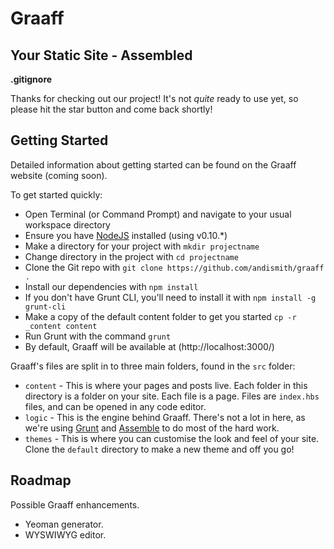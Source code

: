 # Graaff
## Your Static Site - Assembled

**.gitignore**

Thanks for checking out our project! It's not *quite* ready to use yet, so please hit the star button and come back shortly!

## Getting Started

Detailed information about getting started can be found on the Graaff website (coming soon).

To get started quickly:

* Open Terminal (or Command Prompt) and navigate to your usual workspace directory
* Ensure you have [NodeJS](http://nodejs.org/) installed (using v0.10.*)
* Make a directory for your project with `mkdir projectname`
* Change directory in the project with `cd projectname`
* Clone the Git repo with `git clone https://github.com/andismith/graaff .`
* Install our dependencies with `npm install`
* If you don't have Grunt CLI, you'll need to install it with `npm install -g grunt-cli`
* Make a copy of the default content folder to get you started `cp -r _content content`
* Run Grunt with the command `grunt`
* By default, Graaff will be available at (http://localhost:3000/)

Graaff's files are split in to three main folders, found in the `src` folder:

* `content` - This is where your pages and posts live. Each folder in this directory is a folder on your site. Each file is a page. Files are `index.hbs` files, and can be opened in any code editor.
* `logic` - This is the engine behind Graaff. There's not a lot in here, as we're using [Grunt](http://gruntjs.com/) and [Assemble](http://assemble.io) to do most of the hard work.
* `themes` - This is where you can customise the look and feel of your site. Clone the `default` directory to make a new theme and off you go!

## Roadmap

Possible Graaff enhancements.

* Yeoman generator.
* WYSWIWYG editor.